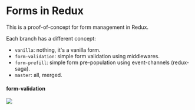 # Forms in Redux

This is a proof-of-concept for form management in Redux.

Each branch has a different concept:

 * ```vanilla```: nothing, it's a vanilla form.
 * ```form-validation```: simple form validation using middlewares.
 * ```form-prefill```: simple form pre-population using event-channels (redux-saga).
 * ```master```: all, merged.


#### form-validation

![](http://www.giphy.com/gifs/3ohs7TEwknHGEzzeQo/giphy.gif)
